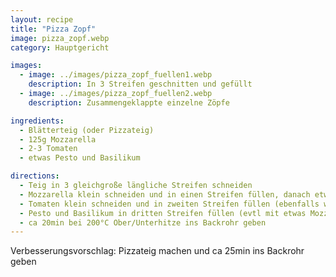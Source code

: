 ```yaml
---
layout: recipe
title: "Pizza Zopf"
image: pizza_zopf.webp
category: Hauptgericht

images:
  - image: ../images/pizza_zopf_fuellen1.webp
    description: In 3 Streifen geschnitten und gefüllt
  - image: ../images/pizza_zopf_fuellen2.webp
    description: Zusammengeklappte einzelne Zöpfe

ingredients:
  - Blätterteig (oder Pizzateig)
  - 125g Mozzarella
  - 2-3 Tomaten
  - etwas Pesto und Basilikum

directions:
  - Teig in 3 gleichgroße längliche Streifen schneiden
  - Mozzarella klein schneiden und in einen Streifen füllen, danach etwas Gewürz (zb Sonnentor Gute Laune oder Scharfmacher) draufgeben
  - Tomaten klein schneiden und in zweiten Streifen füllen (ebenfalls würzen)
  - Pesto und Basilikum in dritten Streifen füllen (evtl mit etwas Mozzarella vermischen damit es nicht so "leer" ist
  - ca 20min bei 200°C Ober/Unterhitze ins Backrohr geben
---
```


Verbesserungsvorschlag: Pizzateig machen und ca 25min ins Backrohr geben
